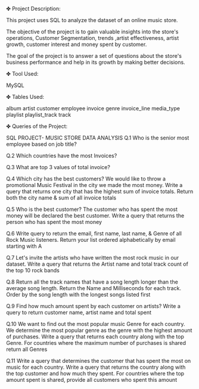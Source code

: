 ✤ Project Description:

This project uses SQL to analyze the dataset of an online music store.

The objective of the project is to gain valuable insights into the store's operations, Customer Segmentation, trends ,artist effectiveness, artist growth, customer interest and money spent by customer.

The goal of the project is to answer a set of questions about the store's business performance and help in its growth by making better decisions.

✤ Tool Used:

MySQL

✤ Tables Used:

album
artist
customer
employee
invoice
genre
invoice_line
media_type
playlist
playlist_track
track

✤ Queries of the Project:

SQL PROJECT- MUSIC STORE DATA ANALYSIS
Q.1 Who is the senior most employee based on job title?

Q.2 Which countries have the most Invoices?

Q.3 What are top 3 values of total invoice?

Q.4 Which city has the best customers? We would like to throw a promotional Music
Festival in the city we made the most money. Write a query that returns one city that
has the highest sum of invoice totals. Return both the city name & sum of all invoice
totals

Q.5 Who is the best customer? The customer who has spent the most money will be
declared the best customer. Write a query that returns the person who has spent the
most money

Q.6 Write query to return the email, first name, last name, & Genre of all Rock Music
listeners. Return your list ordered alphabetically by email starting with A

Q.7 Let's invite the artists who have written the most rock music in our dataset. Write a
query that returns the Artist name and total track count of the top 10 rock bands

Q.8 Return all the track names that have a song length longer than the average song length.
Return the Name and Milliseconds for each track. Order by the song length with the
longest songs listed first

Q.9 Find how much amount spent by each customer on artists? Write a query to return
customer name, artist name and total spent

Q.10 We want to find out the most popular music Genre for each country. We determine the
most popular genre as the genre with the highest amount of purchases. Write a query
that returns each country along with the top Genre. For countries where the maximum
number of purchases is shared return all Genres

Q.11 Write a query that determines the customer that has spent the most on music for each
country. Write a query that returns the country along with the top customer and how
much they spent. For countries where the top amount spent is shared, provide all
customers who spent this amount
